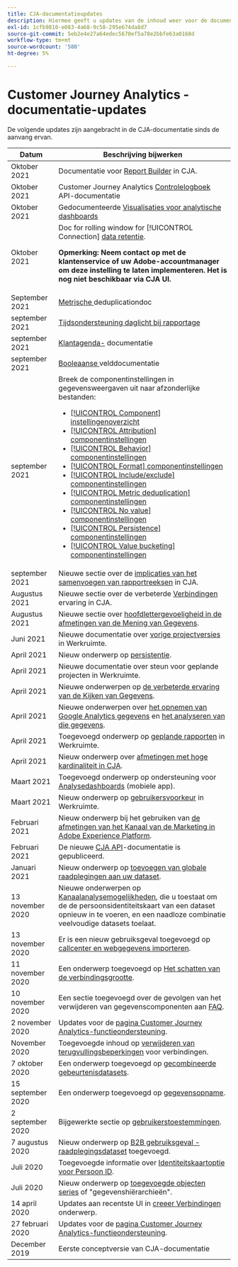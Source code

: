 ```yaml
---
title: CJA-documentatieupdates
description: Hiermee geeft u updates van de inhoud weer voor de documentatieset Customer Journey Analytics die sinds december 2019 is ingesteld.
exl-id: 1cfb9810-e083-4a68-9c58-295e674da8d7
source-git-commit: 5eb2e4e27a64edec5670ef5a78e2bbfe63a0168d
workflow-type: tm+mt
source-wordcount: '580'
ht-degree: 5%

---
```


# Customer Journey Analytics - documentatie-updates

De volgende updates zijn aangebracht in de CJA-documentatie sinds de aanvang ervan.

| Datum | Beschrijving bijwerken |
| --- | --- |
| Oktober 2021 | Documentatie voor [Report Builder](https://experienceleague.adobe.com/docs/analytics-platform/using/cja-reportbuilder/report-buider-overview.html#) in CJA. |
| Oktober 2021 | Customer Journey Analytics [Controlelogboek](https://adobe.io/cja-apis/docs/endpoints/auditlogs/) API-documentatie |
| Oktober 2021 | Gedocumenteerde [Visualisaties voor analytische dashboards](https://experienceleague.adobe.com/docs/analytics-platform/using/cja-dashboards/create-scorecard.html?lang=en#apply-visualizations) |
| Oktober 2021 | Doc for rolling window for [!UICONTROL Connection] [data retentie](https://experienceleague.adobe.com/docs/analytics-platform/using/cja-connections/manage-connections.html?lang=en#set-rolling-window-for-connection-data-retention).<p>**Opmerking: Neem contact op met de klantenservice of uw Adobe-accountmanager om deze instelling te laten implementeren. Het is nog niet beschikbaar via CJA UI.** |
| September 2021 | [Metrische ](https://experienceleague.adobe.com/docs/analytics-platform/using/cja-dataviews/component-settings/metric-deduplication.html?lang=en) deduplicationdoc |
| september 2021 | [Tijdsondersteuning daglicht bij rapportage](https://experienceleague.adobe.com/docs/analytics-platform/using/cja-dataviews/create-dataview.html?lang=en#calendar) |
| september 2021 | [Klantagenda-](https://experienceleague.adobe.com/docs/analytics-platform/using/cja-dataviews/create-dataview.html?lang=en#calendar) documentatie |
| september 2021 | [Booleaanse ](https://experienceleague.adobe.com/docs/analytics-platform/using/cja-dataviews/component-settings/behavior.html?lang=en) velddocumentatie |
| september 2021 | Breek de componentinstellingen in gegevensweergaven uit naar afzonderlijke bestanden:<ul><li>[[!UICONTROL Component] instellingenoverzicht](/help/data-views/component-settings/overview.md)</li><li>[[!UICONTROL Attribution] componentinstellingen](/help/data-views/component-settings/attribution.md)</li><li>[[!UICONTROL Behavior] componentinstellingen](/help/data-views/component-settings/behavior.md)</li><li>[[!UICONTROL Format] componentinstellingen](/help/data-views/component-settings/format.md)</li><li>[[!UICONTROL Include/exclude] componentinstellingen](/help/data-views/component-settings/include-exclude-values.md)</li><li>[[!UICONTROL Metric deduplication] componentinstellingen](/help/data-views/component-settings/metric-deduplication.md)</li><li>[[!UICONTROL No value] componentinstellingen](/help/data-views/component-settings/no-value-options.md)</li><li>[[!UICONTROL Persistence] componentinstellingen](/help/data-views/component-settings/persistence.md)</li><li>[[!UICONTROL Value bucketing] componentinstellingen](/help/data-views/component-settings/value-bucketing.md)</li></ul> |
| september 2021 | Nieuwe sectie over de [implicaties van het samenvoegen van rapportreeksen](https://experienceleague.adobe.com/docs/analytics-platform/using/cja-overview/cja-faq.html?lang=en#6.-Overwegingen-wanneer-samenvoegen-rapport-suites-in-cja) in CJA. |
| Augustus 2021 | Nieuwe sectie over de verbeterde [Verbindingen](https://experienceleague.adobe.com/docs/analytics-platform/using/cja-connections/manage-connections.html?lang=en) ervaring in CJA. |
| Augustus 2021 | Nieuwe sectie over [hoofdlettergevoeligheid in de afmetingen van de Mening van Gegevens](https://experienceleague.adobe.com/docs/analytics-platform/using/cja-dataviews/create-dataview.html?lang=en#configure-behavior-settings). |
| Juni 2021 | Nieuwe documentatie over [vorige projectversies](https://experienceleague.adobe.com/docs/analytics-platform/using/cja-workspace/build-workspace-project/save-projects.html?lang=en#previous-version) in Werkruimte. |
| April 2021 | Nieuw onderwerp op [persistentie](data-views/component-settings/persistence.md). |
| April 2021 | Nieuwe documentatie over steun voor geplande projecten in Werkruimte. |
| April 2021 | Nieuwe onderwerpen op [de verbeterde ervaring van de Kijken van Gegevens](/help/data-views/data-views.md). |
| April 2021 | Nieuwe onderwerpen over [het opnemen van Google Analytics gegevens](/help/use-cases/ga-to-cja.md) en [het analyseren van die gegevens](/help/use-cases/ga-to-cja-reporting.md). |
| April 2021 | Toegevoegd onderwerp op [geplande rapporten](/help/analysis-workspace/curate-share/t-schedule-report.md) in Werkruimte. |
| April 2021 | Nieuw onderwerp over [afmetingen met hoge kardinaliteit in CJA](/help/components/dimensions/high-cardinality.md). |
| Maart 2021 | Toegevoegd onderwerp op ondersteuning voor [Analysedashboards](/help/mobile-app/home.md) (mobiele app). |
| Maart 2021 | Nieuw onderwerp op [gebruikersvoorkeur](/help/analysis-workspace/user-preferences.md) in Werkruimte. |
| Februari 2021 | Nieuw onderwerp bij het gebruiken van [de afmetingen van het Kanaal van de Marketing in Adobe Experience Platform](/help/use-cases/marketing-channels.md). |
| Februari 2021 | De nieuwe [CJA API](https://www.adobe.io/cja-apis/docs/)-documentatie is gepubliceerd. |
| Januari 2021 | Nieuw onderwerp op [toevoegen van globale raadplegingen aan uw dataset](/help/use-cases/global-lookups.md). |
| 13 november 2020 | Nieuwe onderwerpen op [Kanaalanalysemogelijkheden](/help/connections/cca/overview.md), die u toestaat om de de persoonsidentiteitskaart van een dataset opnieuw in te voeren, en een naadloze combinatie veelvoudige datasets toelaat. |
| 13 november 2020 | Er is een nieuw gebruiksgeval toegevoegd op [callcenter en webgegevens importeren](/help/use-cases/call-center.md). |
| 11 november 2020 | Een onderwerp toegevoegd op [Het schatten van de verbindingsgrootte](/help/connections/estimate-connection-size.md). |
| 10 november 2020 | Een sectie toegevoegd over de gevolgen van het verwijderen van gegevenscomponenten aan [FAQ](/help/getting-started/cja-faq.md). |
| 2 november 2020 | Updates voor de [pagina Customer Journey Analytics-functieondersteuning](/help/getting-started/cja-aa.md). |
| November 2020 | Toegevoegde inhoud op [verwijderen van terugvullingsbeperkingen](https://experienceleague.adobe.com/docs/analytics-platform/using/cja-connections/create-connection.html?lang=en#backfill-historical-data) voor verbindingen. |
| 7 oktober 2020 | Een onderwerp toegevoegd op [gecombineerde gebeurtenisdatasets](/help/connections/combined-dataset.md). |
| 15 september 2020 | Een onderwerp toegevoegd op [gegevensopname](/help/use-cases/data-ingestion.md). |
| 2 september 2020 | Bijgewerkte sectie op [gebruikerstoestemmingen](https://experienceleague.adobe.com/docs/analytics-platform/using/cja-overview/cja-overview.html?lang=en). |
| 7 augustus 2020 | Nieuw onderwerp op [B2B gebruiksgeval - raadplegingsdataset](/help/use-cases/b2b.md) toegevoegd. |
| Juli 2020 | Toegevoegde informatie over [Identiteitskaartoptie voor Persoon ID](https://experienceleague.adobe.com/docs/analytics-platform/using/cja-connections/create-connection.html?lang=en). |
| Juli 2020 | Nieuw onderwerp op [toegevoegde objecten series](/help/use-cases/object-arrays.md) of &quot;gegevenshiërarchieën&quot;. |
| 14 april 2020 | Updates aan recentste UI in [creeer Verbindingen](/help/connections/create-connection.md) onderwerp. |
| 27 februari 2020 | Updates voor de [pagina Customer Journey Analytics-functieondersteuning](/help/getting-started/cja-aa.md). |
| December 2019 | Eerste conceptversie van CJA-documentatie |
